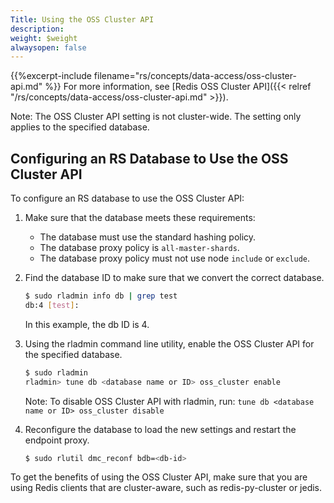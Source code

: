 ```yaml
---
Title: Using the OSS Cluster API
description: 
weight: $weight
alwaysopen: false
---
```

{{%excerpt-include filename="rs/concepts/data-access/oss-cluster-api.md" %}} 
For more information, see [Redis OSS Cluster API]({{< relref "/rs/concepts/data-access/oss-cluster-api.md" >}}).

Note: The OSS Cluster API setting is not cluster-wide. 
The setting only applies to the specified database.

## Configuring an RS Database to Use the OSS Cluster API

To configure an RS database to use the OSS Cluster API:

1. Make sure that the database meets these requirements:
    * The database must use the standard hashing policy.
    * The database proxy policy is `all-master-shards`.
    * The database proxy policy must not use node `include` or `exclude`.
1. Find the database ID to make sure that we convert the correct database.

    ```sh
    $ sudo rladmin info db | grep test
    db:4 [test]:
    ```

    In this example, the db ID is 4.

1. Using the rladmin command line utility, enable the OSS Cluster API 
for the specified database.

    ```sh
    $ sudo rladmin
    rladmin> tune db <database name or ID> oss_cluster enable
    ```

    Note: To disable OSS Cluster API with rladmin, run: `tune db <database name or ID> oss_cluster disable`

1. Reconfigure the database to load the new settings and restart the endpoint proxy.

    ```sh
    $ sudo rlutil dmc_reconf bdb=<db-id>
    ```

To get the benefits of using the OSS Cluster API, make sure that you are using 
Redis clients that are cluster-aware, such as redis-py-cluster or jedis.
